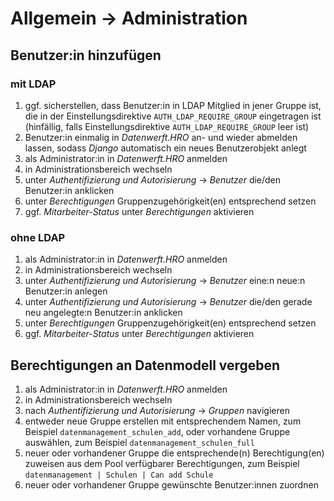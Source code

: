 # Allgemein → Administration

## Benutzer:in hinzufügen

### mit LDAP

1.  ggf. sicherstellen, dass Benutzer:in in LDAP Mitglied in jener Gruppe 
    ist, die in der Einstellungsdirektive `AUTH_LDAP_REQUIRE_GROUP` eingetragen ist
    (hinfällig, falls Einstellungsdirektive `AUTH_LDAP_REQUIRE_GROUP` leer ist)
2.  Benutzer:in einmalig in *Datenwerft.HRO* an- und wieder abmelden
    lassen, sodass *Django* automatisch ein neues Benutzerobjekt anlegt
3.  als Administrator:in in *Datenwerft.HRO* anmelden
4.  in Administrationsbereich wechseln
5.  unter *Authentifizierung und Autorisierung* → *Benutzer* die/den
    Benutzer:in anklicken
6.  unter *Berechtigungen* Gruppenzugehörigkeit(en) entsprechend setzen
7.  ggf. *Mitarbeiter-Status* unter *Berechtigungen* aktivieren

### ohne LDAP

1.  als Administrator:in in *Datenwerft.HRO* anmelden
2.  in Administrationsbereich wechseln
3.  unter *Authentifizierung und Autorisierung* → *Benutzer* eine:n neue:n
    Benutzer:in anlegen
4.  unter *Authentifizierung und Autorisierung* → *Benutzer* die/den gerade
    neu angelegte:n Benutzer:in anklicken
5.  unter *Berechtigungen* Gruppenzugehörigkeit(en) entsprechend setzen
6.  ggf. *Mitarbeiter-Status* unter *Berechtigungen* aktivieren

## Berechtigungen an Datenmodell vergeben

1.  als Administrator:in in *Datenwerft.HRO* anmelden
2.  in Administrationsbereich wechseln
3.  nach *Authentifizierung und Autorisierung* → *Gruppen* navigieren
4.  entweder neue Gruppe erstellen mit entsprechendem Namen, zum
    Beispiel `datenmanagement_schulen_add`, oder vorhandene Gruppe
    auswählen, zum Beispiel `datenmanagement_schulen_full`
5.  neuer oder vorhandener Gruppe die entsprechende(n) Berechtigung(en)
    zuweisen aus dem Pool verfügbarer Berechtigungen, zum Beispiel
    `datenmanagement | Schulen | Can add Schule`
6.  neuer oder vorhandener Gruppe gewünschte Benutzer:innen zuordnen


